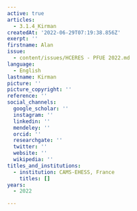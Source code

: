 ```yaml
---
active: true
articles:
  - 3.1.4_Kirman
createdAt: '2022-06-29T07:19:38.856Z'
exerpt: ''
firstname: Alan
issue:
  - content/issues/HCERES - PFUE 2022.md
language:
  - English
lastname: Kirman
picture: ''
picture_copyright: ''
reference: ''
social_channels:
  google_scholar: ''
  instagram: ''
  linkedin: ''
  mendeley: ''
  orcid: ''
  researchgate: ''
  twitter: ''
  website: ''
  wikipedia: ''
titles_and_institutions:
  - institution: CAMS-EHESS, France
    titles: []
years:
  - 2022

---
```

